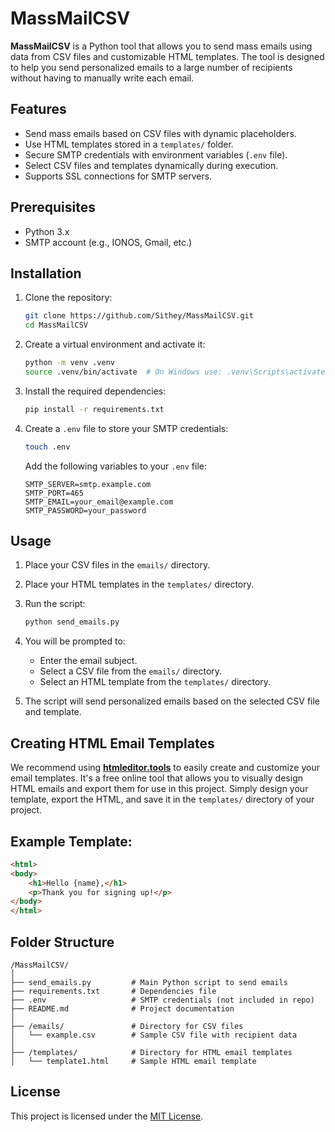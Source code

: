 # MassMailCSV

**MassMailCSV** is a Python tool that allows you to send mass emails using data from CSV files and customizable HTML templates. The tool is designed to help you send personalized emails to a large number of recipients without having to manually write each email.

## Features

- Send mass emails based on CSV files with dynamic placeholders.
- Use HTML templates stored in a `templates/` folder.
- Secure SMTP credentials with environment variables (`.env` file).
- Select CSV files and templates dynamically during execution.
- Supports SSL connections for SMTP servers.

## Prerequisites

- Python 3.x
- SMTP account (e.g., IONOS, Gmail, etc.)
  
## Installation

1. Clone the repository:

    ```bash
    git clone https://github.com/Sithey/MassMailCSV.git
    cd MassMailCSV
    ```

2. Create a virtual environment and activate it:

    ```bash
    python -m venv .venv
    source .venv/bin/activate  # On Windows use: .venv\Scripts\activate
    ```

3. Install the required dependencies:

    ```bash
    pip install -r requirements.txt
    ```

4. Create a `.env` file to store your SMTP credentials:

    ```bash
    touch .env
    ```

    Add the following variables to your `.env` file:

    ```env
    SMTP_SERVER=smtp.example.com
    SMTP_PORT=465
    SMTP_EMAIL=your_email@example.com
    SMTP_PASSWORD=your_password
    ```

## Usage

1. Place your CSV files in the `emails/` directory.
2. Place your HTML templates in the `templates/` directory.
3. Run the script:

    ```bash
    python send_emails.py
    ```

4. You will be prompted to:
    - Enter the email subject.
    - Select a CSV file from the `emails/` directory.
    - Select an HTML template from the `templates/` directory.

5. The script will send personalized emails based on the selected CSV file and template.

## Creating HTML Email Templates

We recommend using **[htmleditor.tools](https://htmleditor.tools/)** to easily create and customize your email templates. It's a free online tool that allows you to visually design HTML emails and export them for use in this project. Simply design your template, export the HTML, and save it in the `templates/` directory of your project.

## Example Template:

```html
<html>
<body>
    <h1>Hello {name},</h1>
    <p>Thank you for signing up!</p>
</body>
</html>
```

## Folder Structure
```
/MassMailCSV/
│
├── send_emails.py         # Main Python script to send emails
├── requirements.txt       # Dependencies file
├── .env                   # SMTP credentials (not included in repo)
├── README.md              # Project documentation
│
├── /emails/               # Directory for CSV files
│   └── example.csv        # Sample CSV file with recipient data
│
├── /templates/            # Directory for HTML email templates
│   └── template1.html     # Sample HTML email template
```

## License
This project is licensed under the [MIT License](LICENSE).